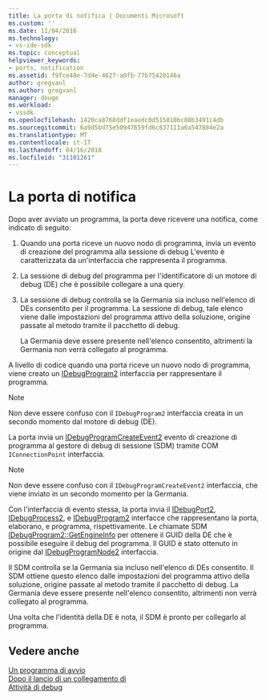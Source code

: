 ```yaml
---
title: La porta di notifica | Documenti Microsoft
ms.custom: ''
ms.date: 11/04/2016
ms.technology:
- vs-ide-sdk
ms.topic: conceptual
helpviewer_keywords:
- ports, notification
ms.assetid: f9fce48e-7d4e-4627-a0fb-77b75428146a
author: gregvanl
ms.author: gregvanl
manager: douge
ms.workload:
- vssdk
ms.openlocfilehash: 1420ca8768ddf1eaedc0d515810bc88b3491c4db
ms.sourcegitcommit: 6a9d5bd75e50947659fd6c837111a6a547884e2a
ms.translationtype: MT
ms.contentlocale: it-IT
ms.lasthandoff: 04/16/2018
ms.locfileid: "31101261"
---
```

# <a name="notifying-the-port"></a>La porta di notifica
Dopo aver avviato un programma, la porta deve ricevere una notifica, come indicato di seguito:  
  
1.  Quando una porta riceve un nuovo nodo di programma, invia un evento di creazione del programma alla sessione di debug L'evento è caratterizzata da un'interfaccia che rappresenta il programma.  
  
2.  La sessione di debug del programma per l'identificatore di un motore di debug (DE) che è possibile collegare a una query.  
  
3.  La sessione di debug controlla se la Germania sia incluso nell'elenco di DEs consentito per il programma. La sessione di debug, tale elenco viene dalle impostazioni del programma attivo della soluzione, origine passate al metodo tramite il pacchetto di debug.  
  
     La Germania deve essere presente nell'elenco consentito, altrimenti la Germania non verrà collegato al programma.  
  
 A livello di codice quando una porta riceve un nuovo nodo di programma, viene creato un [IDebugProgram2](../../extensibility/debugger/reference/idebugprogram2.md) interfaccia per rappresentare il programma.  
  
> [!NOTE]
>  Non deve essere confuso con il `IDebugProgram2` interfaccia creata in un secondo momento dal motore di debug (DE).  
  
 La porta invia un [IDebugProgramCreateEvent2](../../extensibility/debugger/reference/idebugprogramcreateevent2.md) evento di creazione di programma al gestore di debug di sessione (SDM) tramite COM `IConnectionPoint` interfaccia.  
  
> [!NOTE]
>  Non deve essere confuso con il `IDebugProgramCreateEvent2` interfaccia, che viene inviato in un secondo momento per la Germania.  
  
 Con l'interfaccia di evento stessa, la porta invia il [IDebugPort2](../../extensibility/debugger/reference/idebugport2.md), [IDebugProcess2](../../extensibility/debugger/reference/idebugprocess2.md), e [IDebugProgram2](../../extensibility/debugger/reference/idebugprogram2.md) interfacce che rappresentano la porta, elaborano, e programma, rispettivamente. Le chiamate SDM [IDebugProgram2::GetEngineInfo](../../extensibility/debugger/reference/idebugprogram2-getengineinfo.md) per ottenere il GUID della DE che è possibile eseguire il debug del programma. Il GUID è stato ottenuto in origine dal [IDebugProgramNode2](../../extensibility/debugger/reference/idebugprogramnode2.md) interfaccia.  
  
 Il SDM controlla se la Germania sia incluso nell'elenco di DEs consentito. Il SDM ottiene questo elenco dalle impostazioni del programma attivo della soluzione, origine passate al metodo tramite il pacchetto di debug. La Germania deve essere presente nell'elenco consentito, altrimenti non verrà collegato al programma.  
  
 Una volta che l'identità della DE è nota, il SDM è pronto per collegarlo al programma.  
  
## <a name="see-also"></a>Vedere anche  
 [Un programma di avvio](../../extensibility/debugger/launching-a-program.md)   
 [Dopo il lancio di un collegamento di](../../extensibility/debugger/attaching-after-a-launch.md)   
 [Attività di debug](../../extensibility/debugger/debugging-tasks.md)